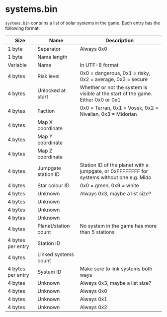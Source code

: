 # systems.bin

`systems.bin` contains a list of solar systems in the game. Each entry has the following format:

| Size | Name | Description |
| --- | --- | --- |
| 1 byte | Separator | Always 0x0 |
| 1 byte | Name length | |
| Variable | Name | In UTF-8 format |
| 4 bytes | Risk level | 0x0 = dangerous, 0x1 = risky, 0x2 = average, 0x3 = secure |
| 4 bytes | Unlocked at start | Whether or not the system is visible at the start of the game. Either 0x0 or 0x1 |
| 4 bytes | Faction | 0x0 = Terran, 0x1 = Vossk, 0x2 = Nivelian, 0x3 = Midorian |
| 4 bytes | Map X coordinate | |
| 4 bytes | Map Y coordinate | |
| 4 bytes | Map Z coordinate | |
| 4 bytes | Jumpgate station ID | Station ID of the planet with a jumpgate, or 0xFFFFFFFF for systems without one e.g. Mido |
| 4 bytes | Star colour ID | 0x0 = green, 0x9 = white |
| 4 bytes | Unknown | Always 0x3, maybe a list size? |
| 4 bytes | Unknown | |
| 4 bytes | Unknown | |
| 4 bytes | Unknown | |
| 4 bytes | Planet/station count | No system in the game has more than 5 stations |
| 4 bytes per entry | Station ID | |
| 4 bytes | Linked systems count | |
| 4 bytes per entry | System ID | Make sure to link systems both ways |
| 4 bytes | Unknown | Always 0x3, maybe a list size? |
| 4 bytes | Unknown | Always 0x0 |
| 4 bytes | Unknown | Always 0x1 |
| 4 bytes | Unknown | Always 0x2 |
